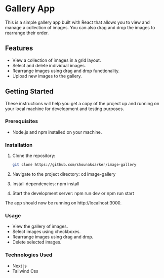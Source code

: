 # Gallery App

This is a simple gallery app built with React that allows you to view and manage a collection of images. You can also drag and drop the images to rearrange their order.


## Features

- View a collection of images in a grid layout.
- Select and delete individual images.
- Rearrange images using drag and drop functionality.
- Upload new images to the gallery.


## Getting Started

These instructions will help you get a copy of the project up and running on your local machine for development and testing purposes.


### Prerequisites

- Node.js and npm installed on your machine.


### Installation

1. Clone the repository:

   ```bash
   git clone https://github.com/shounaksarker/image-gallery

2. Navigate to the project directory:
cd image-gallery

3. Install dependencies:
npm install

4. Start the development server:
npm run dev 
or
npm run start

The app should now be running on http://localhost:3000.


### Usage

- View the gallery of images.
- Select images using checkboxes.
- Rearrange images using drag and drop.
- Delete selected images.


### Technologies Used

- Next js
- Tailwind Css
